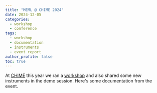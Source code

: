 ```yaml
---
title: "MEML @ CHIME 2024"
date: 2024-12-05
categories:
  - workshop
  - conference
tags:
  - workshop
  - documentation
  - instruments
  - event report
author_profile: false
toc: true
---
```



At [CHIME](https://www.chime.ac.uk/chime-annual-conference-2024) this year we ran a [workshop](/workshop/conference/chime-workshop/) and also shared some new instruments in the demo session. Here's some documentation from the event.



